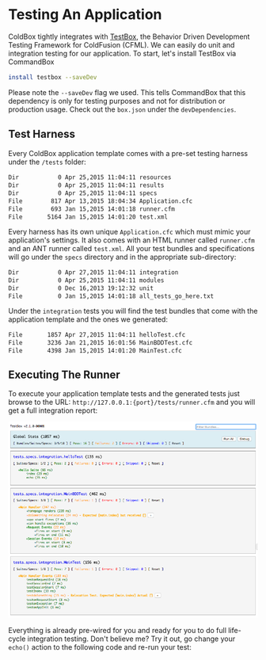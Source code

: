 # Testing An Application

ColdBox tightly integrates with [TestBox](http://www.ortussolutions.com/products/testbox), the Behavior Driven Development Testing Framework for ColdFusion (CFML).  We can easily do unit and integration testing for our application.  To start, let's install TestBox via CommandBox

```bash
install testbox --saveDev
```

Please note the `--saveDev` flag we used. This tells CommandBox that this dependency is only for testing purposes and not for distribution or production usage.  Check out the `box.json` under the `devDependencies`.


## Test Harness
Every ColdBox application template comes with a pre-set testing harness under the `/tests` folder:

```
Dir           0 Apr 25,2015 11:04:11 resources
Dir           0 Apr 25,2015 11:04:11 results
Dir           0 Apr 25,2015 11:04:11 specs
File        817 Apr 13,2015 18:04:34 Application.cfc
File        693 Jan 15,2015 14:01:18 runner.cfm
File       5164 Jan 15,2015 14:01:20 test.xml
```

Every harness has its own unique `Application.cfc` which must mimic your application's settings.  It also comes with an HTML runner called `runner.cfm` and an ANT runner called `test.xml`.  All your test bundles and specifications will go under the `specs` directory and in the appropriate sub-directory:

```
Dir           0 Apr 27,2015 11:04:11 integration
Dir           0 Apr 25,2015 11:04:11 modules
Dir           0 Dec 16,2013 19:12:32 unit
File          0 Jan 15,2015 14:01:18 all_tests_go_here.txt
```

Under the `integration` tests you will find the test bundles that come with the application template and the ones we generated:

```
File       1857 Apr 27,2015 11:04:11 helloTest.cfc
File       3236 Jan 21,2015 16:01:56 MainBDDTest.cfc
File       4398 Jan 15,2015 14:01:20 MainTest.cfc
```

## Executing The Runner

To execute your application template tests and the generated tests just browse to the URL: `http://127.0.0.1:{port}/tests/runner.cfm` and you will get a full integration report:

![](../images/overview_testing.png)

Everything is already pre-wired for you and ready for you to do full life-cycle integration testing.  Don't believe me? Try it out, go change your `echo()` action to the following code and re-run your test:

